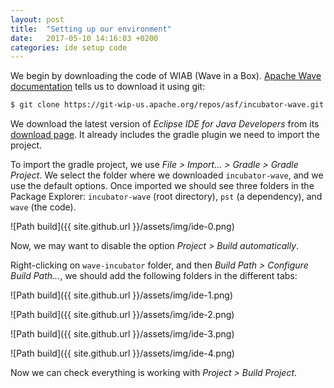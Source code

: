```yaml
---
layout: post
title:  "Setting up our environment"
date:   2017-05-10 14:16:03 +0200
categories: ide setup code
---
```


We begin by downloading the code of WIAB (Wave in a Box). [Apache Wave
documentation][1] tells us to download it using git:

```sh
$ git clone https://git-wip-us.apache.org/repos/asf/incubator-wave.git
```

We download the latest version of _Eclipse IDE for Java Developers_ from its
[download page][2]. It already includes the gradle plugin we need to import the
project.

To import the gradle project, we use _File > Import... > Gradle > Gradle
Project_. We select the folder where we downloaded `incubator-wave`, and we use
the default options. Once imported we should see three folders in the Package
Explorer: `incubator-wave` (root directory), `pst` (a dependency), and `wave`
(the code).

![Path build]({{ site.github.url }}/assets/img/ide-0.png)

Now, we may want to disable the option _Project > Build automatically_.

Right-clicking on `wave-incubator` folder, and then _Build Path > Configure
Build Path..._, we should add the following folders in the different tabs:

![Path build]({{ site.github.url }}/assets/img/ide-1.png)

![Path build]({{ site.github.url }}/assets/img/ide-2.png)

![Path build]({{ site.github.url }}/assets/img/ide-3.png)

![Path build]({{ site.github.url }}/assets/img/ide-4.png)

Now we can check everything is working with _Project > Build Project_.


[1]: https://incubator.apache.org/wave/source-code.html
[2]: https://www.eclipse.org/downloads/eclipse-packages/
